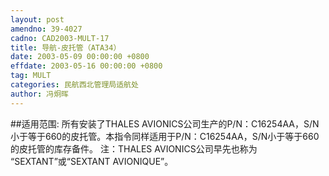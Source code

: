 ```yaml
---
layout: post
amendno: 39-4027
cadno: CAD2003-MULT-17
title: 导航-皮托管（ATA34）
date: 2003-05-09 00:00:00 +0800
effdate: 2003-05-16 00:00:00 +0800
tag: MULT
categories: 民航西北管理局适航处
author: 冯炯晖
---
```


##适用范围:
所有安装了THALES AVIONICS公司生产的P/N：C16254AA，S/N小于等于660的皮托管。本指令同样适用于P/N：C16254AA，S/N小于等于660的皮托管的库存备件。
注：THALES AVIONICS公司早先也称为 “SEXTANT”或“SEXTANT AVIONIQUE”。

